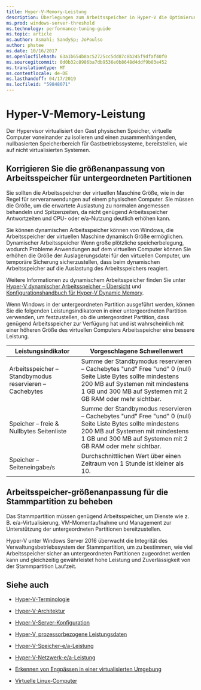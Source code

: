 ```yaml
---
title: Hyper-V-Memory-Leistung
description: Überlegungen zum Arbeitsspeicher in Hyper-V die Optimierung der Leistung
ms.prod: windows-server-threshold
ms.technology: performance-tuning-guide
ms.topic: article
ms.author: Asmahi; SandySp; JoPoulso
author: phstee
ms.date: 10/16/2017
ms.openlocfilehash: 63a1b654b8ac52725cc5dd87c8b245f9dfaf40f0
ms.sourcegitcommit: 0d0b32c8986ba7db9536e0b8648d4ddf9b03e452
ms.translationtype: MT
ms.contentlocale: de-DE
ms.lasthandoff: 04/17/2019
ms.locfileid: "59848071"
---
```

# <a name="hyper-v-memory-performance"></a>Hyper-V-Memory-Leistung


Der Hypervisor virtualisiert den Gast physischen Speicher, virtuelle Computer voneinander zu isolieren und einen zusammenhängenden, nullbasierten Speicherbereich für Gastbetriebssysteme, bereitstellen, wie auf nicht virtualisierten Systemen.

## <a name="correct-memory-sizing-for-child-partitions"></a>Korrigieren Sie die größenanpassung von Arbeitsspeicher für untergeordneten Partitionen

Sie sollten die Arbeitsspeicher der virtuellen Maschine Größe, wie in der Regel für serveranwendungen auf einem physischen Computer. Sie müssen die Größe, um die erwartete Auslastung zu normalen angemessen behandeln und Spitzenzeiten, da nicht genügend Arbeitsspeicher Antwortzeiten und CPU- oder e/a-Nutzung deutlich erhöhen kann.

Sie können dynamischen Arbeitsspeicher können von Windows, die Arbeitsspeicher der virtuellen Maschine dynamisch Größe ermöglichen. Dynamischer Arbeitsspeicher Wenn große plötzliche speicherbelegung, wodurch Probleme Anwendungen auf dem virtuellen Computer können Sie erhöhen die Größe der Auslagerungsdatei für den virtuellen Computer, um temporäre Sicherung sicherzustellen, dass beim dynamischen Arbeitsspeicher auf die Auslastung des Arbeitsspeichers reagiert.

Weitere Informationen zu dynamischem Arbeitsspeicher finden Sie unter [Hyper-V dynamischer Arbeitsspeicher – Übersicht]( https://go.microsoft.com/fwlink/?linkid=834434) und [Konfigurationshandbuch für Hyper-V Dynamic Memory](https://go.microsoft.com/fwlink/?linkid=834435).

Wenn Windows in der untergeordneten Partition ausgeführt werden, können Sie die folgenden Leistungsindikatoren in einer untergeordneten Partition verwenden, um festzustellen, ob die untergeordnet Partition, dass genügend Arbeitsspeicher zur Verfügung hat und ist wahrscheinlich mit einer höheren Größe des virtuellen Computers Arbeitsspeicher eine bessere Leistung.

| Leistungsindikator                                                         | Vorgeschlagene Schwellenwert                                                                                                                                                           |
|-----------------------------------------------------------------------------|-------------------------------------------------------------------------------------------------------------------------------------------------------------------------------------|
| Arbeitsspeicher – Standbymodus reservieren – Cachebytes                                        | Summe der Standbymodus reservieren – Cachebytes "und" Free "und" 0 (null) Seite Liste Bytes sollte mindestens 200 MB auf Systemen mit mindestens 1 GB und 300 MB auf Systemen mit 2 GB RAM oder mehr sichtbar. |
| Speicher – freie & Nullbytes Seitenliste                                        | Summe der Standbymodus reservieren – Cachebytes "und" Free "und" 0 (null) Seite Liste Bytes sollte mindestens 200 MB auf Systemen mit mindestens 1 GB und 300 MB auf Systemen mit 2 GB RAM oder mehr sichtbar. |
| Speicher – Seiteneingabe/s                                                    | Durchschnittlichen Wert über einen Zeitraum von 1 Stunde ist kleiner als 10.                                                                                                                                       | 

## <a name="correct-memory-sizing-for-root-partition"></a>Arbeitsspeicher-größenanpassung für die Stammpartition zu beheben

Das Stammpartition müssen genügend Arbeitsspeicher, um Dienste wie z. B. e/a-Virtualisierung, VM-Momentaufnahme und Management zur Unterstützung der untergeordneten Partitionen bereitzustellen.

Hyper-V unter Windows Server 2016 überwacht die Integrität des Verwaltungsbetriebssystem der Stammpartition, um zu bestimmen, wie viel Arbeitsspeicher sicher an untergeordneten Partitionen zugeordnet werden kann und gleichzeitig gewährleistet hohe Leistung und Zuverlässigkeit von der Stammpartition Laufzeit.

## <a name="see-also"></a>Siehe auch

-   [Hyper-V-Terminologie](terminology.md)

-   [Hyper-V-Architektur](architecture.md)

-   [Hyper-V-Server-Konfiguration](configuration.md)

-   [Hyper-V, prozessorbezogene Leistungsdaten](processor-performance.md)

-   [Hyper-V-Speicher-e/a-Leistung](storage-io-performance.md)

-   [Hyper-V-Netzwerk-e/a-Leistung](network-io-performance.md)

-   [Erkennen von Engpässen in einer virtualisierten Umgebung](detecting-virtualized-environment-bottlenecks.md)

-   [Virtuelle Linux-Computer](linux-virtual-machine-considerations.md)
